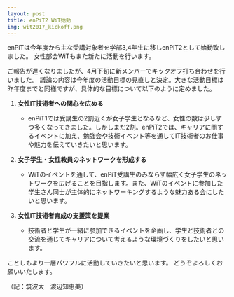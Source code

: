 ```yaml
---
layout: post
title: enPiT2 WiT始動
img: wit2017_kickoff.png
---
```

enPiTは今年度から主な受講対象者を学部3,4年生に移しenPiT2として始動致しました。
女性部会WiTもまた新たに活動を行います。

ご報告が遅くなりましたが、4月下旬に新メンバーでキックオフ打ち合わせを行いました。
議論の内容は今年度の活動目標の見直しと決定。大きな活動目標は昨年度までと同様ですが、具体的な目標について以下のように定めました。

1. **女性IT技術者への関心を広める** 
	* enPiT1では受講生の2割近くが女子学生となるなど、女性の数は少しずつ多くなってきました。しかしまだ2割。enPiT2では、キャリアに関するイベントに加え、勉強会や技術イベント等を通してIT技術者のお仕事や魅力を伝えていきたいと思います。
	 	
2. **女子学生・女性教員のネットワークを形成する**
	* WiTのイベントを通して、enPiT受講生のみならず幅広く女子学生のネットワークを広げることを目指します。また、WiTのイベントに参加した学生さん同士が主体的にネットワーキングするような魅力ある会にしたいと思います。
	
3. **女性IT技術者育成の支援策を提案** 
	* 技術者と学生が一緒に参加できるイベントを企画し、学生と技術者との交流を通じてキャリアについて考えるような環境づくりをしたいと思います。

ことしもより一層パワフルに活動していきたいと思います。
どうぞよろしくお願いいたします。

（記：筑波大　渡辺知恵美）

